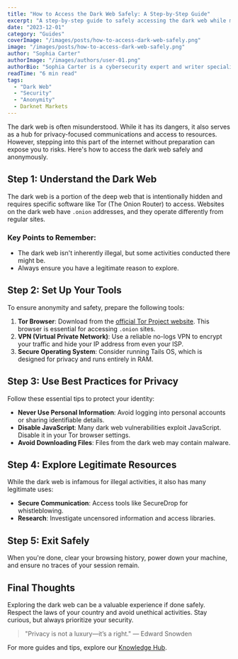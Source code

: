 ```yaml
---
title: "How to Access the Dark Web Safely: A Step-by-Step Guide"
excerpt: "A step-by-step guide to safely accessing the dark web while maintaining your anonymity and security."
date: "2023-12-01"
category: "Guides"
coverImage: "/images/posts/how-to-access-dark-web-safely.png"
image: "/images/posts/how-to-access-dark-web-safely.png"
author: "Sophia Carter"
authorImage: "/images/authors/user-01.png"
authorBio: "Sophia Carter is a cybersecurity expert and writer specializing in online privacy and security."
readTime: "6 min read"
tags:
  - "Dark Web"
  - "Security"
  - "Anonymity"
  - Darknet Markets
---
```


The dark web is often misunderstood. While it has its dangers, it also serves as a hub for privacy-focused communications and access to resources. However, stepping into this part of the internet without preparation can expose you to risks. Here's how to access the dark web safely and anonymously.

## Step 1: Understand the Dark Web
The dark web is a portion of the deep web that is intentionally hidden and requires specific software like Tor (The Onion Router) to access. Websites on the dark web have `.onion` addresses, and they operate differently from regular sites.

### Key Points to Remember:
- The dark web isn't inherently illegal, but some activities conducted there might be.
- Always ensure you have a legitimate reason to explore.

## Step 2: Set Up Your Tools
To ensure anonymity and safety, prepare the following tools:

1. **Tor Browser**: Download from the [official Tor Project website](https://www.torproject.org). This browser is essential for accessing `.onion` sites.
2. **VPN (Virtual Private Network)**: Use a reliable no-logs VPN to encrypt your traffic and hide your IP address from even your ISP.
3. **Secure Operating System**: Consider running Tails OS, which is designed for privacy and runs entirely in RAM.

## Step 3: Use Best Practices for Privacy
Follow these essential tips to protect your identity:

- **Never Use Personal Information**: Avoid logging into personal accounts or sharing identifiable details.
- **Disable JavaScript**: Many dark web vulnerabilities exploit JavaScript. Disable it in your Tor browser settings.
- **Avoid Downloading Files**: Files from the dark web may contain malware.

## Step 4: Explore Legitimate Resources
While the dark web is infamous for illegal activities, it also has many legitimate uses:

- **Secure Communication**: Access tools like SecureDrop for whistleblowing.
- **Research**: Investigate uncensored information and access libraries.

## Step 5: Exit Safely
When you're done, clear your browsing history, power down your machine, and ensure no traces of your session remain.

## Final Thoughts
Exploring the dark web can be a valuable experience if done safely. Respect the laws of your country and avoid unethical activities. Stay curious, but always prioritize your security.

> "Privacy is not a luxury—it’s a right." — Edward Snowden

For more guides and tips, explore our [Knowledge Hub](/posts).
